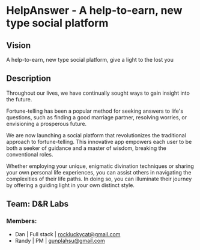 # HelpAnswer - A help-to-earn, new type social platform

## Vision
A help-to-earn, new type social platform, give a light to the lost you

## Description
Throughout our lives, we have continually sought ways to gain insight into the future.

Fortune-telling has been a popular method for seeking answers to life's questions, such as finding a good marriage partner, resolving worries, or envisioning a prosperous future.

We are now launching a social platform that revolutionizes the traditional approach to fortune-telling. This innovative app empowers each user to be both a seeker of guidance and a master of wisdom, breaking the conventional roles.

Whether employing your unique, enigmatic divination techniques or sharing your own personal life experiences, you can assist others in navigating the complexities of their life paths. In doing so, you can illuminate their journey by offering a guiding light in your own distinct style.

## Team: D&R Labs

### Members:
- Dan | Full stack | rockluckycat@gmail.com
- Randy | PM | gunplahsu@gmail.com